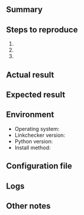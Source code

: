 <!-- Verify first that your issue is not already reported. -->
<!-- If possible, test if the latest release is affected too. -->

## Summary

<!-- general description of the problem -->

## Steps to reproduce

 1. 
 2. 
 3. 

<!-- Reporting a minimal example that reproduces the problem in the text of
the issue can increase the chance of a solution significantly. -->

## Actual result

## Expected result

## Environment

<!-- replace the comments with the output of the commands -->

 * Operating system: <!-- uname -a or lsb_release -a: Debian GNU/Linux 9.1 (stretch), Windows 7, Ubuntu Xenial, etc -->
 * Linkchecker version: <!-- linkchecker --version -->
 * Python version: <!-- python --version -->
 * Install method: <!-- distribution package, PyPI, from source tarball, from git, etc -->

## Configuration file

<!-- include full contents of your configuration file, ~/.config/linkchecker/linkcheckerrc -->

## Logs

<!-- The exact command line used -->
<!-- Rerun with -Dall and include all relevant lines -->
<!-- If a Traceback happened include it in full as well -->

## Other notes

<!-- Ideas on what might have caused this or could fix this are welcome of
course. -->
